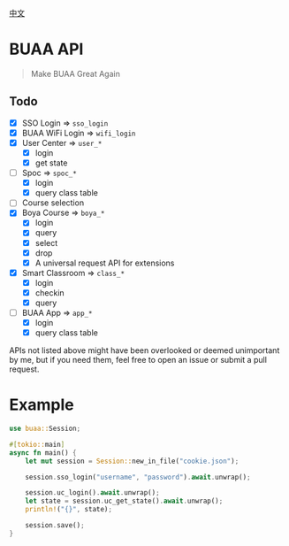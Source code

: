 [中文](./ReadmeCN.md)
# BUAA API

> Make BUAA Great Again

## Todo

- [x] SSO Login => `sso_login`
- [x] BUAA WiFi Login => `wifi_login`
- [x] User Center => `user_*`
  - [x] login
  - [x] get state
- [ ] Spoc => `spoc_*`
  - [x] login
  - [x] query class table
- [ ] Course selection
- [x] Boya Course => `boya_*`
  - [x] login
  - [x] query
  - [x] select
  - [x] drop
  - [x] A universal request API for extensions
- [x] Smart Classroom => `class_*`
  - [x] login
  - [x] checkin
  - [x] query
- [ ] BUAA App => `app_*`
  - [x] login
  - [x] query class table

APIs not listed above might have been overlooked or deemed unimportant by me, but if you need them, feel free to open an issue or submit a pull request.

# Example

```rust
use buaa::Session;

#[tokio::main]
async fn main() {
    let mut session = Session::new_in_file("cookie.json");

    session.sso_login("username", "password").await.unwrap();

    session.uc_login().await.unwrap();
    let state = session.uc_get_state().await.unwrap();
    println!("{}", state);

    session.save();
}
```